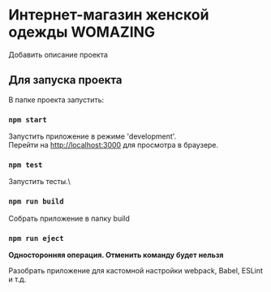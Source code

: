 # Интернет-магазин женской одежды WOMAZING 

Добавить описание проекта 

## Для запуска проекта

В папке проекта запустить:

### `npm start`

Запустить приложение в режиме 'development'.\
Перейти на [http://localhost:3000](http://localhost:3000) для просмотра в браузере.


### `npm test`

Запустить тесты.\

### `npm run build`

Собрать приложение в папку build

### `npm run eject`

**Односторонняя операция. Отменить команду будет нельзя**

Разобрать приложение для кастомной настройки webpack, Babel, ESLint и т.д. 


